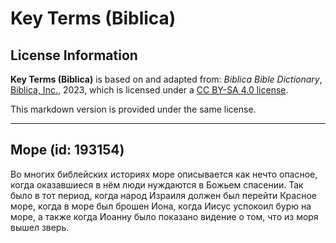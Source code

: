 # Key Terms (Biblica)

## License Information

**Key Terms (Biblica)** is based on and adapted from: _Biblica Bible Dictionary_, [Biblica, Inc.](https://www.biblica.com/), 2023, which is licensed under a [CC BY-SA 4.0 license](https://creativecommons.org/licenses/by-sa/4.0/legalcode.en).

This markdown version is provided under the same license.



--------------------------------

## Море (id: 193154)

Во многих библейских историях море описывается как нечто опасное, когда оказавшиеся в нём люди нуждаются в Божьем спасении. Так было в тот период, когда народ Израиля должен был перейти Красное море, когда в море был брошен Иона, когда Иисус успокоил бурю на море, а также когда Иоанну было показано видение о том, что из моря вышел зверь. 


